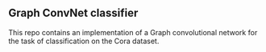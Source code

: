 ## Graph ConvNet classifier
This repo contains an implementation of a Graph convolutional network for the task of classification on the Cora dataset.
